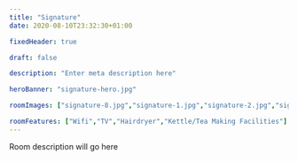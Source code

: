 ```yaml
---
title: "Signature"
date: 2020-08-10T23:32:30+01:00

fixedHeader: true

draft: false

description: "Enter meta description here"

heroBanner: "signature-hero.jpg"

roomImages: ["signature-8.jpg","signature-1.jpg","signature-2.jpg","signature-3.jpg","signature-4.jpg","signature-5.jpg","signature-6.jpg","signature-7.jpg","signature-9.jpg","signature-10.jpg","signature-11.jpg","signature-12.jpg","signature-13.jpg","signature-14.jpg","signature-15.jpg","signature-16.jpg","signature-17.jpg","signature-18.jpg","signature-19.jpg"]

roomFeatures: ["Wifi","TV","Hairdryer","Kettle/Tea Making Facilities"]
---
```


Room description will go here